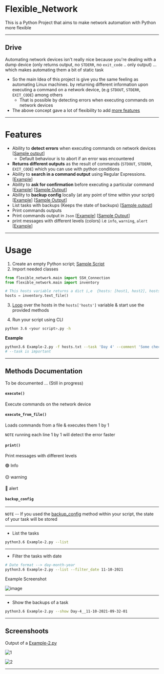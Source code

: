 # Flexible_Network

This is a Python Project that aims to make network automation with Python more flexible

---

## Drive

Automating network devices isn't really nice because you're dealing with a dump device (only returns output, no `STDERR`, no `exit_code` .. only output) ... which makes automating them a bit of static task

* So the main Idea of this project is give you the same feeling as automating Linux machines. by returning  different information upon executing a command on a network device, (e.g `STDOUT`, `STDERR`, `EXIT_CODE`) among others
  * That is possible by detecting errors when executing commands on network devices
* The above concept gave a lot of flexibility to add [more features](https://gitlab.com/eslam.gomaa1/flexible_network/-/blob/main/README.md#features)


---


# Features

* Ability to **detect errors** when executing commands on network devices [[Sample output](https://i.imgur.com/5taJkl2.png)]
    * Default behaviour is to abort if an error was encountered
* **Returns different outputs** as the result of commands (`STDOUT`, `STDERR`, `EXIT_CODE`) which you can use with python conditions
* Ability to **search in a command output** using Regular Expressions. [[Example](https://gitlab.com/eslam.gomaa1/flexible_network/-/blob/main/Example-2.py#L22)]
* Ability to **ask for confirmation** before executing a particular command [[Example](https://gitlab.com/eslam.gomaa1/flexible_network/-/blob/main/Example-2.py#L32)] [[Sample Output](https://i.imgur.com/331PPsy.png)]
* Ability to **backup config** locally (at any point of time within your script) [[Example](https://gitlab.com/eslam.gomaa1/flexible_network/-/blob/main/Example-2.py#L29)] [[Sample Output](https://i.imgur.com/8AS8d6a.png)]
* List tasks with backups (Keeps the state of backups) [[Sample output](https://i.imgur.com/sKiZogL.png)]
* Print commands outputs
* Print commands output in `Json` [[Example](https://gitlab.com/eslam.gomaa1/flexible_network/-/blob/main/Example-2.py#L28)] [[Sample Output](https://i.imgur.com/Dgeh4kQ.png)]
* print messages with different levels (colors) i.e  `info`, `warning`, `alert` [[Example](https://gitlab.com/eslam.gomaa1/flexible_network/-/blob/main/Example-2.py#L21)]



---


# Usage

1. Create an empty Python script; [Sample Script](https://gitlab.com/eslam.gomaa1/flexible_network/-/blob/main/Example-2.py#L1)
2. Import needed classes
```python
from flexible_network.main import SSH_Connection
from flexible_network.main import inventory

# This hosts variable returns a dict i,e  {hosts: [host1, host2], hosts_number: N}
hosts = inventory.text_file()
```
3. [Loop](https://gitlab.com/eslam.gomaa1/flexible_network/-/blob/main/Example-2.py#L14) over the hosts in the `hosts['hosts']` variable & start use the provided methods

4. Run your script using CLI
```bash
python 3.6 <your script>.py -h
```

**Example**

```bash
python3.6 Example-2.py -f hosts.txt --task 'Day 4' --comment 'Some checks & taking backups of some devices'
# --task is important
```

---

## Methods Documentation
To be documented ... (Still in progress)

#### `execute()`
Execute commands on the network device



#### `execute_from_file()`  
Loads commands from a file & executes them 1 by 1

`NOTE` running each line 1 by 1 will detect the error faster



#### `print()`  

Print messages with different levels

🟢 Info

🟡 warning

🔴 alert

#### `backup_config`  




---

`NOTE` -- If you used the [backup_config](https://gitlab.com/eslam.gomaa1/flexible_network/-/blob/main/Example-2.py#L29) method within your script, the state of your task will be stored

---


* List the tasks

```bash
python3.6 Example-2.py --list
```

---

* Filter the tasks with date

```bash
# Date format --> day-month-year
python3.6 Example-2.py --list --filter_date 11-10-2021
```

Example Screenshot

![image](https://user-images.githubusercontent.com/33789516/137085811-63770ec9-55e7-41ca-9c3c-22909c8047f2.png)

--- 

* Show the backups of a task

```bash
python3.6 Example-2.py --show Day-4__11-10-2021-09-32-01
```



---


## Screenshoots

Output of a [Example-2.py](https://gitlab.com/eslam.gomaa1/flexible_network/-/blob/main/Example-2.py)

![1](https://i.imgur.com/TRcFcSN.png)

![2](https://i.imgur.com/pWYqqfR.png)


---


